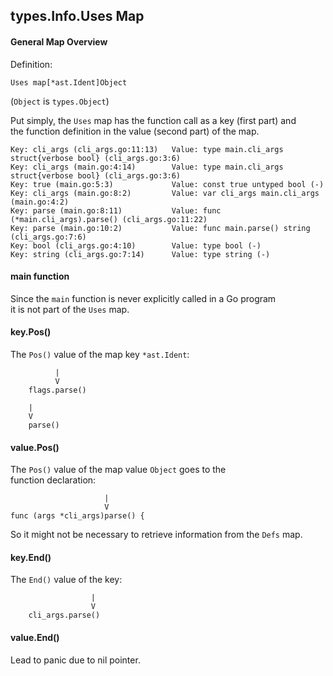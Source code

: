 ## types.Info.Uses Map

#### General Map Overview

Definition:
```
Uses map[*ast.Ident]Object
```
(`Object` is `types.Object`)

Put simply, the `Uses` map has the function call as a key (first part) and \
the function definition in the value (second part) of the map.
```
Key: cli_args (cli_args.go:11:13)	Value: type main.cli_args struct{verbose bool} (cli_args.go:3:6)
Key: cli_args (main.go:4:14)		Value: type main.cli_args struct{verbose bool} (cli_args.go:3:6)
Key: true (main.go:5:3)		        Value: const true untyped bool (-)
Key: cli_args (main.go:8:2)	    	Value: var cli_args main.cli_args (main.go:4:2)
Key: parse (main.go:8:11)		    Value: func (*main.cli_args).parse() (cli_args.go:11:22)
Key: parse (main.go:10:2)		    Value: func main.parse() string (cli_args.go:7:6)
Key: bool (cli_args.go:4:10)		Value: type bool (-)
Key: string	(cli_args.go:7:14)		Value: type string (-)
```

#### main function

Since the `main` function is never explicitly called in a Go program \
it is not part of the `Uses` map.

#### key.Pos()

The `Pos()` value of the map key `*ast.Ident`:

```
          |
          V
	flags.parse()

    |
    V
	parse()
```

#### value.Pos()

The `Pos()` value of the map value `Object` goes to the \
function declaration:
```
                     |
                     V
func (args *cli_args)parse() {
```

So it might not be necessary to retrieve information from the `Defs` map.

#### key.End()

The `End()` value of the key:
```
                  |
                  V
    cli_args.parse()
```

#### value.End()

Lead to panic due to nil pointer.
